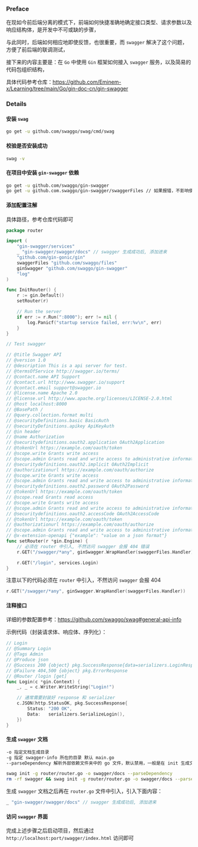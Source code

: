### Preface

在现如今前后端分离的模式下，前端如何快捷准确地确定接口类型、请求参数以及响应结构体，是开发中不可或缺的步骤，

与此同时，后端如何相应地即使反馈，也很重要，而 `swagger` 解决了这个问题，方便了前后端的联调测试，

接下来的内容主要是：在 `Go` 中使用 `Gin` 框架如何接入 `swagger` 服务，以及简易的代码包组织结构，

具体代码参考仓库：https://github.com/Eminem-x/Learning/tree/main/Go/gin-doc-cn/gin-swagger

### Details

#### 安装 `swag`

```bash
go get -u github.com/swaggo/swag/cmd/swag
```

#### 校验是否安装成功

```bash
swag -v
```

#### 在项目中安装 `gin-swagger` 依赖

```bash
go get -u github.com/swaggo/gin-swagger
go get -u github.com.swaggo/gin-swagger/swaggerFiles // 如果报错，不影响使用
```

#### 添加配置注解

具体路径，参考仓库代码即可

````go
package router

import (
	"gin-swagger/services"
	_ "gin-swagger/swagger/docs" // swagger 生成成功后, 添加进来
	"github.com/gin-gonic/gin"
	swaggerFiles "github.com/swaggo/files"
	ginSwagger "github.com/swaggo/gin-swagger"
	"log"
)

func InitRouter() {
	r := gin.Default()
	setRouter(r)

	// Run the server
	if err := r.Run(":8000"); err != nil {
		log.Panicf("startup service failed, err:%v\n", err)
	}
}

// Test swagger

// @title Swagger API
// @version 1.0
// @description This is a api server for test.
// @termsOfService http://swagger.io/terms/
// @contact.name API Support
// @contact.url http://www.swagger.io/support
// @contact.email support@swagger.io
// @license.name Apache 2.0
// @license.url http://www.apache.org/licenses/LICENSE-2.0.html
// @host localhost:8000
// @BasePath /
// @query.collection.format multi
// @securityDefinitions.basic BasicAuth
// @securityDefinitions.apikey ApiKeyAuth
// @in header
// @name Authorization
// @securitydefinitions.oauth2.application OAuth2Application
// @tokenUrl https://example.com/oauth/token
// @scope.write Grants write access
// @scope.admin Grants read and write access to administrative information
// @securitydefinitions.oauth2.implicit OAuth2Implicit
// @authorizationurl https://example.com/oauth/authorize
// @scope.write Grants write access
// @scope.admin Grants read and write access to administrative information
// @securitydefinitions.oauth2.password OAuth2Password
// @tokenUrl https://example.com/oauth/token
// @scope.read Grants read access
// @scope.write Grants write access
// @scope.admin Grants read and write access to administrative information
// @securitydefinitions.oauth2.accessCode OAuth2AccessCode
// @tokenUrl https://example.com/oauth/token
// @authorizationurl https://example.com/oauth/authorize
// @scope.admin Grants read and write access to administrative information
// @x-extension-openapi {"example": "value on a json format"}
func setRouter(r *gin.Engine) {
	// 必须在 router 中引入, 不然访问 swagger 会报 404 错误
	r.GET("/swagger/*any", ginSwagger.WrapHandler(swaggerFiles.Handler))

	r.GET("/login", services.Login)
}
````

注意以下的代码必须在 `router` 中引入，不然访问 `swagger` 会报 404

```go
r.GET("/swagger/*any", ginSwagger.WrapHandler(swaggerFiles.Handler))
```

#### 注释接口

详细的参数配置参考：https://github.com/swaggo/swag#general-api-info

示例代码（封装请求体、响应体、序列化）：

````go
// Login
// @Summary Login
// @Tags Admin
// @Produce json
// @Success 200 {object} pkg.SuccessResponse{data=serializers.LoginResponse{login=serializers.Login}}
// @Failure 404,500 {object} pkg.ErrorResponse
// @Router /login [get]
func Login(c *gin.Context) {
	_, _ = c.Writer.WriteString("Login!")

	// 通常需要封装好 response 和 serializer
	c.JSON(http.StatusOK, pkg.SuccessResponse{
		Status: "200 OK",
		Data:   serializers.SerializeLogin(),
	})
}
````

#### 生成 `swagger` 文档

```bash
-o 指定文档生成目录
-g 指定 swagger-info 所在的目录 默认 main.go
--parseDependency 解析外部依赖文件夹中的 go 文件，默认禁用，一般是在 init 生成文件时提示无法识别 struct 时添加

swag init -g router/router.go -o swagger/docs --parseDependency
rm -rf swagger && swag init -g router/router.go -o swagger/docs --parseDependency
```

生成 `swagger` 文档之后再在 `router.go` 文件中引入，引入下面内容：

```go
_ "gin-swagger/swagger/docs" // swagger 生成成功后, 添加进来
```

#### 访问 `swagger` 界面

完成上述步骤之后启动项目，然后通过 `http://localhost:port/swagger/index.html` 访问即可